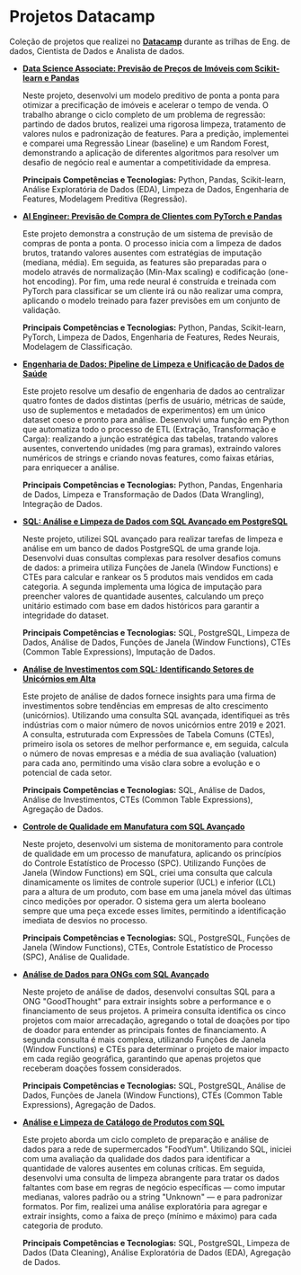 # Projetos Datacamp

Coleção de projetos que realizei no [__Datacamp__](https://app.datacamp.com/learn) durante as trilhas de Eng. de dados, Cientista de Dados e Analista de dados.

- [__Data Science Associate: Previsão de Preços de Imóveis com Scikit-learn e Pandas__](https://github.com/marcodelph/datacamp/tree/main/Project%3A%20Data%20Scientist%20Associate%20Practical%20Exam)
  
  Neste projeto, desenvolvi um modelo preditivo de ponta a ponta para otimizar a precificação de imóveis e acelerar o tempo de venda. O trabalho abrange o ciclo completo de um problema de regressão: partindo de dados brutos, realizei uma rigorosa limpeza, tratamento de valores nulos e padronização de features. Para a predição, implementei e comparei uma Regressão Linear (baseline) e um Random Forest, demonstrando a aplicação de diferentes algoritmos para resolver um desafio de negócio real e aumentar a competitividade da empresa.
  
  **Principais Competências e Tecnologias:** Python, Pandas, Scikit-learn, Análise Exploratória de Dados (EDA), Limpeza de Dados, Engenharia de Features, Modelagem Preditiva (Regressão).

- [__AI Engineer: Previsão de Compra de Clientes com PyTorch e Pandas__](https://github.com/marcodelph/datacamp/tree/main/Project%3A%20AI%20Engineer%20for%20Data%20Scientists%20Associate%20Practical%20Exam)

  Este projeto demonstra a construção de um sistema de previsão de compras de ponta a ponta. O processo inicia com a limpeza de dados brutos, tratando valores ausentes com estratégias de imputação (mediana, média). Em seguida, as features são preparadas para o modelo através de normalização (Min-Max scaling) e codificação (one-hot encoding). Por fim, uma rede neural é construída e treinada com PyTorch para classificar se um cliente irá ou não realizar uma compra, aplicando o modelo treinado para fazer previsões em um conjunto de validação.

  **Principais Competências e Tecnologias:** Python, Pandas, Scikit-learn, PyTorch, Limpeza de Dados, Engenharia de Features, Redes Neurais, Modelagem de Classificação.

- [__Engenharia de Dados: Pipeline de Limpeza e Unificação de Dados de Saúde__](https://github.com/marcodelph/datacamp/tree/main/Data%20Engineer%20Certification%20-%20Practical%20Exam%20-%20Supplement%20Experiments)

  Este projeto resolve um desafio de engenharia de dados ao centralizar quatro fontes de dados distintas (perfis de usuário, métricas de saúde, uso de suplementos e metadados de experimentos) em um único dataset coeso e pronto para análise. Desenvolvi uma função em Python que automatiza todo o processo de ETL (Extração, Transformação e Carga): realizando a junção estratégica das tabelas, tratando valores ausentes, convertendo unidades (mg para gramas), extraindo valores numéricos de strings e criando novas features, como faixas etárias, para enriquecer a análise.

  **Principais Competências e Tecnologias:** Python, Pandas, Engenharia de Dados, Limpeza e Transformação de Dados (Data Wrangling), Integração de Dados.

- [__SQL: Análise e Limpeza de Dados com SQL Avançado em PostgreSQL__](https://github.com/marcodelph/datacamp/tree/main/Analyzing%20and%20Formatting%20PostgreSQL%20Sales%20Data)

  Neste projeto, utilizei SQL avançado para realizar tarefas de limpeza e análise em um banco de dados PostgreSQL de uma grande loja. Desenvolvi duas consultas complexas para resolver desafios comuns de dados: a primeira utiliza Funções de Janela (Window Functions) e CTEs para calcular e rankear os 5 produtos mais vendidos em cada categoria. A segunda implementa uma lógica de imputação para preencher valores de quantidade ausentes, calculando um preço unitário estimado com base em dados históricos para garantir a integridade do dataset.

  **Principais Competências e Tecnologias:** SQL, PostgreSQL, Limpeza de Dados, Análise de Dados, Funções de Janela (Window Functions), CTEs (Common Table Expressions), Imputação de Dados.

- [__Análise de Investimentos com SQL: Identificando Setores de Unicórnios em Alta__](https://github.com/marcodelph/datacamp/tree/main/Analyzing%20Unicorn%20Companies)

  Este projeto de análise de dados fornece insights para uma firma de investimentos sobre tendências em empresas de alto crescimento (unicórnios). Utilizando uma consulta SQL avançada, identifiquei as três indústrias com o maior número de novos unicórnios entre 2019 e 2021. A consulta, estruturada com Expressões de Tabela Comuns (CTEs), primeiro isola os setores de melhor performance e, em seguida, calcula o número de novas empresas e a média de sua avaliação (valuation) para cada ano, permitindo uma visão clara sobre a evolução e o potencial de cada setor.

  **Principais Competências e Tecnologias:** SQL, Análise de Dados, Análise de Investimentos, CTEs (Common Table Expressions), Agregação de Dados.

- [__Controle de Qualidade em Manufatura com SQL Avançado__](https://github.com/marcodelph/datacamp/tree/main/Evaluate%20a%20Manufacturing%20Process)

  Neste projeto, desenvolvi um sistema de monitoramento para controle de qualidade em um processo de manufatura, aplicando os princípios do Controle Estatístico de Processo (SPC). Utilizando Funções de Janela (Window Functions) em SQL, criei uma consulta que calcula dinamicamente os limites de controle superior (UCL) e inferior (LCL) para a altura de um produto, com base em uma janela móvel das últimas cinco medições por operador. O sistema gera um alerta booleano sempre que uma peça excede esses limites, permitindo a identificação imediata de desvios no processo.

  **Principais Competências e Tecnologias:** SQL, PostgreSQL, Funções de Janela (Window Functions), CTEs, Controle Estatístico de Processo (SPC), Análise de Qualidade.

- [__Análise de Dados para ONGs com SQL Avançado__](https://github.com/marcodelph/datacamp/tree/main/Impact%20Analysis%20of%20GoodThought%20NGO%20Initiatives)

  Neste projeto de análise de dados, desenvolvi consultas SQL para a ONG "GoodThought" para extrair insights sobre a performance e o financiamento de seus projetos. A primeira consulta identifica os cinco projetos com maior arrecadação, agregando o total de doações por tipo de doador para entender as principais fontes de financiamento. A segunda consulta é mais complexa, utilizando Funções de Janela (Window Functions) e CTEs para determinar o projeto de maior impacto em cada região geográfica, garantindo que apenas projetos que receberam doações fossem considerados.

  **Principais Competências e Tecnologias:** SQL, PostgreSQL, Análise de Dados, Funções de Janela (Window Functions), CTEs (Common Table Expressions), Agregação de Dados.

- [__Análise e Limpeza de Catálogo de Produtos com SQL__](https://github.com/marcodelph/datacamp/tree/main/Project%3A%20Data%20Analyst%20Associate%20Practical%20Exam)

  Este projeto aborda um ciclo completo de preparação e análise de dados para a rede de supermercados "FoodYum". Utilizando SQL, iniciei com uma avaliação da qualidade dos dados para identificar a quantidade de valores ausentes em colunas críticas. Em seguida, desenvolvi uma consulta de limpeza abrangente para tratar os dados faltantes com base em regras de negócio específicas — como imputar medianas, valores padrão ou a string "Unknown" — e para padronizar formatos. Por fim, realizei uma análise exploratória para agregar e extrair insights, como a faixa de preço (mínimo e máximo) para cada categoria de produto.

  **Principais Competências e Tecnologias:** SQL, PostgreSQL, Limpeza de Dados (Data Cleaning), Análise Exploratória de Dados (EDA), Agregação de Dados.